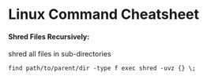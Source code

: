 # Linux Command Cheatsheet

#### Shred Files Recursively:
  shred all files in sub-directories
  
  ```find path/to/parent/dir -type f exec shred -uvz {} \;```
